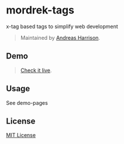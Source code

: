 # mordrek-tags

x-tag based tags to simplify web development

> Maintained by [Andreas Harrison](https://github.com/mordrek).

## Demo

> [Check it live](http://mordrek.github.io/mordrek-tags).

## Usage

See demo-pages

## License

[MIT License](http://opensource.org/licenses/MIT)

